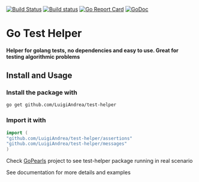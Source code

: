 [![Build Status](https://api.travis-ci.org/LuigiAndrea/test-helper.png?branch=master)](https://travis-ci.org/LuigiAndrea/test-helper)
[![Build status](https://ci.appveyor.com/api/projects/status/cmqqw3f6374gr0wh?svg=true)](https://ci.appveyor.com/project/LuigiAndrea/test-helper)
[![Go Report Card](https://goreportcard.com/badge/github.com/LuigiAndrea/test-helper)](https://goreportcard.com/report/github.com/LuigiAndrea/test-helper)
[![GoDoc](https://img.shields.io/badge/go-documentation-blue.svg?style=flat-square)](https://pkg.go.dev/github.com/LuigiAndrea/test-helper)

# Go Test Helper

#### Helper for golang tests, no dependencies and easy to use. Great for testing algorithmic problems

## Install and Usage

### Install the package with
```bash
go get github.com/LuigiAndrea/test-helper
```
### Import it with
```go
import (
"github.com/LuigiAndrea/test-helper/assertions"
"github.com/LuigiAndrea/test-helper/messages"
)
```

Check [GoPearls](https://github.com/LuigiAndrea/GoPearls) project to see test-helper package running in real scenario 

See documentation for more details and examples